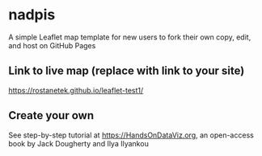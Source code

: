 # nadpis
A simple Leaflet map template for new users to fork their own copy, edit, and host on GitHub Pages

## Link to live map (replace with link to your site)
https://rostanetek.github.io/leaflet-test1/

## Create your own
See step-by-step tutorial at https://HandsOnDataViz.org, an open-access book by Jack Dougherty and Ilya Ilyankou
